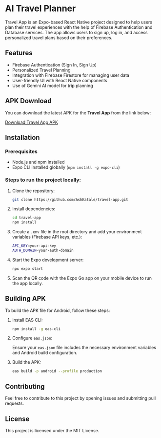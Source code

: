 
# AI Travel Planner 

Travel App is an Expo-based React Native project designed to help users plan their travel experiences with the help of Firebase Authentication and Database services. The app allows users to sign up, log in, and access personalized travel plans based on their preferences.

## Features

- Firebase Authentication (Sign In, Sign Up)
- Personalized Travel Planning
- Integration with Firebase Firestore for managing user data
- User-friendly UI with React Native components
- Use of Gemini AI model for trip planning

## APK Download

You can download the latest APK for the **Travel App** from the link below:

[Download Travel App APK](https://github.com/AshKatale/travel-app/releases/latest)

## Installation

### Prerequisites

- Node.js and npm installed
- Expo CLI installed globally (`npm install -g expo-cli`)

### Steps to run the project locally:

1. Clone the repository:

   ```bash
   git clone https://github.com/AshKatale/travel-app.git
   ```

2. Install dependencies:

   ```bash
   cd travel-app
   npm install
   ```

3. Create a `.env` file in the root directory and add your environment variables (Firebase API keys, etc.):

   ```bash
   API_KEY=your-api-key
   AUTH_DOMAIN=your-auth-domain
   ```

4. Start the Expo development server:

   ```bash
   npx expo start
   ```

5. Scan the QR code with the Expo Go app on your mobile device to run the app locally.

## Building APK

To build the APK file for Android, follow these steps:

1. Install EAS CLI:

   ```bash
   npm install -g eas-cli
   ```

2. Configure `eas.json`:

   Ensure your `eas.json` file includes the necessary environment variables and Android build configuration.

3. Build the APK:

   ```bash
   eas build -p android --profile production
   ```

## Contributing

Feel free to contribute to this project by opening issues and submitting pull requests.

## License

This project is licensed under the MIT License.
